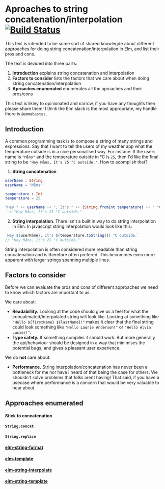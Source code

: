 # Aproaches to string concatenation/interpolation [![Build Status](https://travis-ci.org/emmabastas/elm-string-interpolation-solutions.svg?branch=master)](https://travis-ci.org/emmabastas/elm-string-interpolation-solutions)

This text is intended to be some sort of shared knowlegde about different approaches for doing string concatenation/interpolation in Elm, and list their pros and cons.

The text is devided into three parts:
1. __Introduction__ explains string concatenation and interpolation
2. __Factors to consider__ lists the factors that we care about when doing string concatenation/interpolation
3. __Aproaches enumerated__ enumerates all the aproaches and their pros/cons

This text is likley to opinionated and narrow, if you have any thoughts then please share them! I think the Elm slack is the most appropriate, my handle there is `@emmabastas`.

## Introduction

A common programming task is to compose a string of many strings and expressions. Say that I want to tell the users of my weather app what the temperature outside is in a nice personalised way. For instace: If the users name is `"Måns"` and the temperature outside in °C is `25`, then I'd like the final string to be `"Hey Måns, It's 25 °C outside."`. How to acomplish that?

1. __String concatenation__
```elm
userName : String
userName = "Måns"

temperature : Int
temperature = 25

"Hey " ++ userName ++ ", It's " ++ (String.fromInt temperature) ++ " °C outside."
--> "Hey Måns, It's 25 °C outside."
```

2. __String interpolation__. There isn't a built in way to do string interpolation in Elm. In javascript string interpolation would look like this:
```js
`Hey ${userName}, It's ${temperature.toString()} °C outside.`
// "Hey Måns, It's 25 °C outside."
```

String interpolation is often considered more readable than string concatenation and is therefore often prefered. This becommes even more apparent with larger strings spanning multiple lines.

## Factors to consider

Before we can evaluate the pros and cons of different approaches we need to know which factors are important to us.

We care about:
* __Readabillity.__ Looking at the code should give us a feel for what the concatenated/interpolated string will look like. Looking at something like `"Hello ${firstName} ${lastName}!"` makes it clear that the final string could look something like `"Hello Laurie Anderson!"` or `"Hello Alvin Lucier!"`.
* __Type safety.__
If something compiles it should work. But more generally the api/behaviour should be designed in a way that minimises the potential bugs, and gives a pleasant user experience.

We do __not__ care about:
* __Performance.__ String interpolation/concatenation has never been a bottleneck for me nor have i heard of that being the case for others. We shouldn't solve problems that folks arent having! That said, if you have a usecase where performance is a concern that would be very valuable to hear about.

## Approaches enumerated

#### Stick to concatenation

#### `String.concat`

#### `String.replace`

#### [elm-string-format](https://package.elm-lang.org/packages/jorgengranseth/elm-string-format/latest/)

#### [elm-template](https://package.elm-lang.org/packages/lukewestby/elm-template/latest/)

#### [elm-string-interpolate](https://package.elm-lang.org/packages/lukewestby/elm-string-interpolate/latest/)

#### [elm-string-template](https://github.com/emmabastas/elm-string-template/blob/master/README.md)
